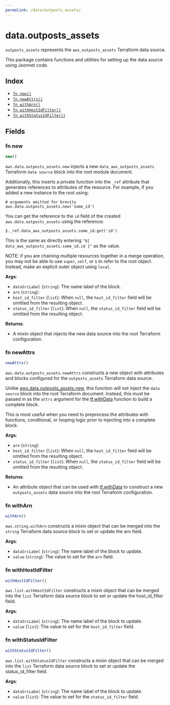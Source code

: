 ```yaml
---
permalink: /data/outposts_assets/
---
```


# data.outposts_assets

`outposts_assets` represents the `aws_outposts_assets` Terraform data source.



This package contains functions and utilities for setting up the data source using Jsonnet code.


## Index

* [`fn new()`](#fn-new)
* [`fn newAttrs()`](#fn-newattrs)
* [`fn withArn()`](#fn-witharn)
* [`fn withHostIdFilter()`](#fn-withhostidfilter)
* [`fn withStatusIdFilter()`](#fn-withstatusidfilter)

## Fields

### fn new

```ts
new()
```


`aws.data.outposts_assets.new` injects a new `data_aws_outposts_assets` Terraform `data source`
block into the root module document.

Additionally, this inserts a private function into the `_ref` attribute that generates references to attributes of the
resource. For example, if you added a new instance to the root using:

    # arguments omitted for brevity
    aws.data.outposts_assets.new('some_id')

You can get the reference to the `id` field of the created `aws.data.outposts_assets` using the reference:

    $._ref.data_aws_outposts_assets.some_id.get('id')

This is the same as directly entering `"${ data_aws_outposts_assets.some_id.id }"` as the value.

NOTE: if you are chaining multiple resources together in a merge operation, you may not be able to use `super`, `self`,
or `$` to refer to the root object. Instead, make an explicit outer object using `local`.

**Args**:
  - `dataSrcLabel` (`string`): The name label of the block.
  - `arn` (`string`): 
  - `host_id_filter` (`list`):  When `null`, the `host_id_filter` field will be omitted from the resulting object.
  - `status_id_filter` (`list`):  When `null`, the `status_id_filter` field will be omitted from the resulting object.

**Returns**:
- A mixin object that injects the new data source into the root Terraform configuration.


### fn newAttrs

```ts
newAttrs()
```


`aws.data.outposts_assets.newAttrs` constructs a new object with attributes and blocks configured for the `outposts_assets`
Terraform data source.

Unlike [aws.data.outposts_assets.new](#fn-new), this function will not inject the `data source`
block into the root Terraform document. Instead, this must be passed in as the `attrs` argument for the
[tf.withData](https://github.com/tf-libsonnet/core/tree/main/docs#fn-withdata) function to build a complete block.

This is most useful when you need to preprocess the attributes with functions, conditional, or looping logic prior to
injecting into a complete block.

**Args**:
  - `arn` (`string`): 
  - `host_id_filter` (`list`):  When `null`, the `host_id_filter` field will be omitted from the resulting object.
  - `status_id_filter` (`list`):  When `null`, the `status_id_filter` field will be omitted from the resulting object.

**Returns**:
  - An attribute object that can be used with [tf.withData](https://github.com/tf-libsonnet/core/tree/main/docs#fn-withdata) to construct a new `outposts_assets` data source into the root Terraform configuration.


### fn withArn

```ts
withArn()
```

`aws.string.withArn` constructs a mixin object that can be merged into the `string`
Terraform data source block to set or update the arn field.



**Args**:
  - `dataSrcLabel` (`string`): The name label of the block to update.
  - `value` (`string`): The value to set for the `arn` field.


### fn withHostIdFilter

```ts
withHostIdFilter()
```

`aws.list.withHostIdFilter` constructs a mixin object that can be merged into the `list`
Terraform data source block to set or update the host_id_filter field.



**Args**:
  - `dataSrcLabel` (`string`): The name label of the block to update.
  - `value` (`list`): The value to set for the `host_id_filter` field.


### fn withStatusIdFilter

```ts
withStatusIdFilter()
```

`aws.list.withStatusIdFilter` constructs a mixin object that can be merged into the `list`
Terraform data source block to set or update the status_id_filter field.



**Args**:
  - `dataSrcLabel` (`string`): The name label of the block to update.
  - `value` (`list`): The value to set for the `status_id_filter` field.
